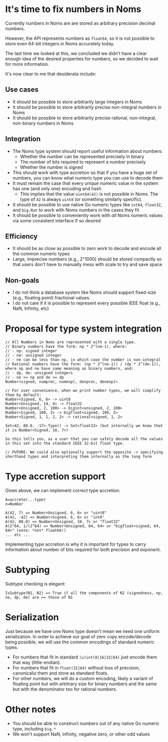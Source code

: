# It's time to fix numbers in Noms

Currently numbers in Noms are are stored as arbitrary precision decimal numbers.

However, the API represents numbers as `float64`, so it is not possible to store even 64-bit integers in Noms accurately today.

The last time we looked at this, we concluded we didn't have a clear enough idea of the desired properties for numbers, so we decided to wait for more information.

It's now clear to me that desiderata include:

## Use cases

* It should be possible to store arbitrarily large integers in Noms
* It should be possible to store arbitrarily precise non-integral numbers in Noms
* It should be possible to store arbitrarily precise rational, non-integral, non-binary numbers in Noms

## Integration

* The Noms type system should report useful information about numbers:
  * Whether the number can be represented precisely in binary
  * The number of bits required to represent a number precisely
  * Whether the number is signed
* This should work with type accretion so that if you have a huge set of numbers, you can know what numeric type you can use to decode them
* It must remain the case that every unique numeric value in the system has one (and only one) encoding and hash
  * This implies that the value `uint64(42)` is not possible in Noms. The type of `42` is always `uint8` (or something similarly specific).
* It should be possible to use native Go numeric types like `int64`, `float32`, and `big.Rat` to work with Noms numbers in the cases they fit
* It should be possible to conveniently work with _all_ Noms numeric values via some consistent interface if so desired

## Efficiency

* It should be as close as possible to zero work to decode and encode all the common numeric types
* Large, imprecise numbers (e.g., 2^1000) should be stored compactly so that users don't have to manually mess with scale to try and save space

## Non-goals

* I do not think a database system like Noms should support fixed-size (e.g., floating point) fractional values.
* I do not care if it is possible to represent every possible IEEE float (e.g., NaN, Infinity, etc)

# Proposal for type system integration

```
// All Numbers in Noms are represented with a single type.
// Binary numbers have the form: np * 2^(ne-1), where:
// - np: signed integer
// - ne: unsigned integer
// - ne can be less than np, in which case the number is non-integral
// Rational numbers have the form: (np * 2^(ne-1)) / (dp * 2^(de-1)), where np and ne have same meaning as binary numbers, and:
// - dp, de: unsigned integers
// - ne >= np and de >= dp
Number<signed, numprec, numexp[, denprec, denexp]>

// For user convenience, when we print number types, we will simplify them by default:
Number<Signed, 6, 6> -> uint8
Number<Unsigned, 14, 4> -> float32
Number<Unsigned, 2, 100> -> bigint<unsigned, 2, 100>
Number<Signed, 100, 2> -> bigfloat<signed, 100, 2>
Number<Signed, 1, 1, 2, 2> -> rational<signed, 1, 2>

Set<42, 88.8, -17>.Type() -> Set<float32> (but internally we know that it is Number<Signed, 10, 7>)

So this tells you, as a user that you can safely decode all the values in this set into the standard IEEE 32-bit float type.

// FUTURE: We could also optionally support the opposite -> specifying shorthand types and interpreting them internally as the long form
```

# Type accretion support

Given above, we can implement correct type accretion:

```
A=accrete(...type)
n=Number

A(42, 7) => Number<Unsigned, 6, 6> or "uint8"
A(42, -42) => Number<Signed, 6, 6> or "int8"
A(42, 88.8) => Number<Unsigned, 10, 7> or "float32"
A(2^64, 1/(2^64) => Number<Unsigned, 64, 64> or "bigfloat<signed, 64, 64>" (note: *not* float64!)
... etc ...
```

Implementing type accretion is why it is important for types to carry information about number of bits required for both precision and exponent.

# Subtyping

Subtype checking is elegant:

```
IsSubtype(N1, N2) => True if all the components of N2 (signedness, np, ne, dp, de) are >= those of N1
```

# Serialization

Just because we have one Noms type doesn't mean we need one uniform serialization. In order to achieve our goal of zero copy encode/decode being possible, we will use the common encodings of standard numeric types.

* For numbers that fit in standard `(u)int(8|16|32|64)` just encode them that way (little-endian).
* For numbers that fit in `float(32|64)` without loss of precision, canonicaliz them and store as standard floats.
* For other numbers, we will do a custom encoding, likely a variant of floating point but with arbitrary size for binary numbers and the same but with the denominator too for rational numbers.

# Other notes

* You should be able to construct numbers out of any native Go numeric type, including `big.*`
* We won't support NaN, infinity, negative zero, or other odd values
